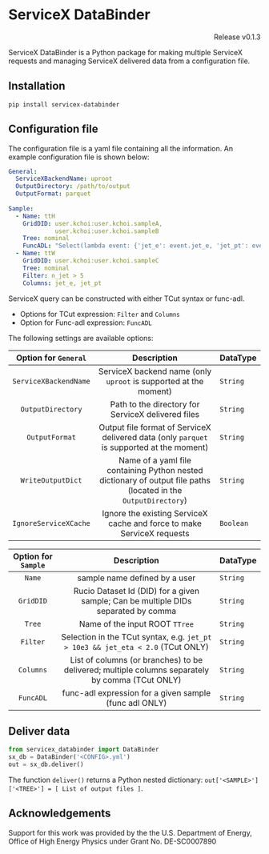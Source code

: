 # ServiceX DataBinder

<p align="right"> Release v0.1.3 </p>

ServiceX DataBinder is a Python package for making multiple ServiceX requests and managing ServiceX delivered data from a configuration file. 

<!-- [`ServiceX`](https://github.com/ssl-hep/ServiceX) is a scalable HEP event data extraction, transformation and delivery system. 

['ServiceX Client library'](https://github.com/ssl-hep/ServiceX_frontend) provides  -->

## Installation

```shell
pip install servicex-databinder
```

## Configuration file

The configuration file is a yaml file containing all the information.
An example configuration file is shown below:

```yaml
General:
  ServiceXBackendName: uproot
  OutputDirectory: /path/to/output
  OutputFormat: parquet
  
Sample:
  - Name: ttH
    GridDID: user.kchoi:user.kchoi.sampleA, 
             user.kchoi:user.kchoi.sampleB
    Tree: nominal
    FuncADL: "Select(lambda event: {'jet_e': event.jet_e, 'jet_pt': event.jet_pt})"
  - Name: ttW
    GridDID: user.kchoi:user.kchoi.sampleC
    Tree: nominal
    Filter: n_jet > 5 
    Columns: jet_e, jet_pt
```

ServiceX query can be constructed with either TCut syntax or func-adl.
- Options for TCut expression:  `Filter` and `Columns`
- Option for Func-adl expression: `FuncADL`

<!-- <sup>1</sup> `Filter` works only for scalar-type of TBranch -->


The following settings are available options:

<!-- `General` block: -->
| Option for `General` | Description       | DataType |
|:--------:|:------:|:------|
| `ServiceXBackendName` | ServiceX backend name (only `uproot` is supported at the moment) | `String` |
| `OutputDirectory` | Path to the directory for ServiceX delivered files | `String` |
| `OutputFormat` | Output file format of ServiceX delivered data (only `parquet` is supported at the moment) | `String` |
| `WriteOutputDict` | Name of a yaml file containing Python nested dictionary of output file paths (located in the `OutputDirectory`) | `String` |
| `IgnoreServiceXCache` | Ignore the existing ServiceX cache and force to make ServiceX requests | `Boolean` |

| Option for `Sample` | Description       |DataType |
|:--------:|:------:|:------|
| `Name`   | sample name defined by a user |`String` |
| `GridDID` | Rucio Dataset Id (DID) for a given sample; Can be multiple DIDs separated by comma |`String` |
| `Tree` | Name of the input ROOT `TTree` |`String` |
| `Filter` | Selection in the TCut syntax, e.g. `jet_pt > 10e3 && jet_eta < 2.0` (TCut ONLY) |`String` |
| `Columns` | List of columns (or branches) to be delivered; multiple columns separately by comma (TCut ONLY) |`String` |
| `FuncADL` | func-adl expression for a given sample (func adl ONLY) |`String` |

 <!-- Options exclusively for TCut syntax (CANNOT combine with the option `FuncADL`) -->

 <!-- Option for func-adl expression (CANNOT combine with the option `Fitler` and `Columns`) -->

<!-- ## Installation

```python
pip -m install servicex_databinder
``` -->

## Deliver data

```python
from servicex_databinder import DataBinder
sx_db = DataBinder('<CONFIG>.yml')
out = sx_db.deliver()
```

The function `deliver()` returns a Python nested dictionary: `out['<SAMPLE>']['<TREE>'] = [ List of output files ]`.

## Acknowledgements

Support for this work was provided by the the U.S. Department of Energy, Office of High Energy Physics under Grant No. DE-SC0007890